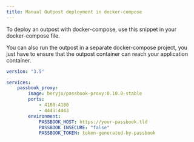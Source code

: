 ```yaml
---
title: Manual Outpost deployment in docker-compose
---
```


To deploy an outpost with docker-compose, use this snippet in your docker-compose file.

You can also run the outpost in a separate docker-compose project, you just have to ensure that the outpost container can reach your application container.

```yaml
version: "3.5"

services:
    passbook_proxy:
        image: beryju/passbook-proxy:0.10.0-stable
        ports:
            - 4180:4180
            - 4443:4443
        environment:
            PASSBOOK_HOST: https://your-passbook.tld
            PASSBOOK_INSECURE: "false"
            PASSBOOK_TOKEN: token-generated-by-passbook
```
